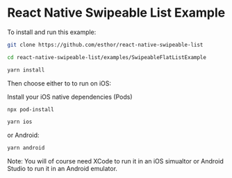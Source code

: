 # React Native Swipeable List Example

To install and run this example:
```bash
git clone https://github.com/esthor/react-native-swipeable-list
```

```bash
cd react-native-swipeable-list/examples/SwipeableFlatListExample
```

```bash
yarn install
```

Then choose either to to run on iOS:

Install your iOS native dependencies (Pods)
```bash
npx pod-install
```

```bash
yarn ios
```

or Android:
```bash
yarn android
```

Note: You will of course need XCode to run it in an iOS simualtor or Android Studio to run it in an Android emulator.
